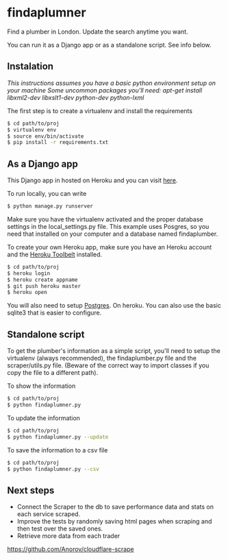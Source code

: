 # findaplumner

Find a plumber in London. Update the search anytime you want.

You can run it as a Django app or as a standalone script. See info below.

## Instalation
*This instructions assumes you have a basic python environment setup on your machine*
*Some uncommon packages you'll need: apt-get install libxml2-dev libxslt1-dev python-dev python-lxml*

The first step is to create a virtualenv and install the requirements

```sh
$ cd path/to/proj
$ virtualenv env
$ source env/bin/activate
$ pip install -r requirements.txt
```

## As a Django app
This Django app in hosted on Heroku and you can visit [here](http://findaplumber.herokuapp.com).

To run locally, you can write
```sh
$ python manage.py runserver
```
Make sure you have the virtualenv activated and the proper database settings in the local_settings.py file. This example uses Posgres, so you need that installed on your computer and a database named findaplumber.

To create your own Heroku app, make sure you have an Heroku account and the [Heroku Toolbelt](https://toolbelt.heroku.com/) installed. 
```sh
$ cd path/to/proj
$ heroku login
$ heroku create appname
$ git push heroku master
$ heroku open
```
You will also need to setup [Postgres](https://devcenter.heroku.com/articles/heroku-postgresql). On heroku. 
You can also use the basic sqlite3 that is easier to configure.

## Standalone script

To get the plumber's information as a simple script, you'll need to setup the virtualenv (always recommended), the findaplumber.py file and the scraper/utils.py file. (Beware of the correct way to import classes if you copy the file to a different path).

To show the information

```sh
$ cd path/to/proj
$ python findaplumner.py
```
To update the information
```sh
$ cd path/to/proj
$ python findaplumner.py --update
```
To save the information to a csv file
```sh
$ cd path/to/proj
$ python findaplumner.py --csv
```

## Next steps
* Connect the Scraper to the db to save performance data and stats on each service scraped.
* Improve the tests by randomly saving html pages when scraping and then test over the saved ones.
* Retrieve more data from each trader

https://github.com/Anorov/cloudflare-scrape


